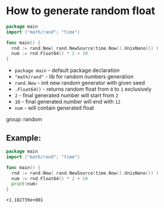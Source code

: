 # How to generate random float

```go
package main
import ("math/rand"; "time")

func main() {
  rnd := rand.New( rand.NewSource(time.Now().UnixNano()) )
  num := rnd.Float64() * 2 + 10
}
```

- `package main` - default package declaration
- `"math/rand"` - lib for random numbers generation
- `rand.New` - init new random generator with given seed
- `.Float64()` - returns random float from `0` to `1` exclusively
- `2` - final generated number will start from `2`
- `10` - final generated number will end with `12`
- `num` - will contain generated float

group: random

## Example: 
```go
package main
import ("math/rand"; "time")

func main() {
  rnd := rand.New( rand.NewSource(time.Now().UnixNano()) )
  num := rnd.Float64() * 2 + 10
  print(num)
}
```
```
+1.182739e+001
```

